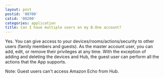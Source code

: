 ```yaml
---
layout: post
postid: '00700'
catid: '00200'
categories: application
title: Can I have multiple users on my B.One account?
---
```


Yes. You can give access to your devices/rooms/actions/security to other users (family members and guests). As the master account user, you can add, edit, or remove their privileges at any time. With the exception of adding and deleting the devices and Hub, the guest user can perform all the actions that the App supports.

Note: Guest users can't access Amazon Echo from Hub.